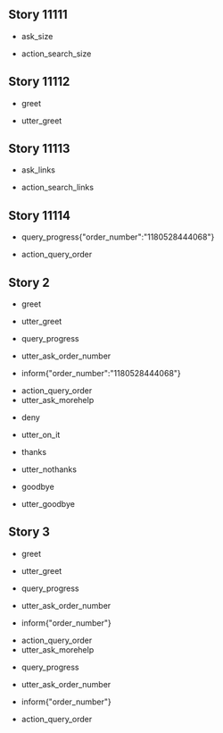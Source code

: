 ## Story 11111
* ask_size
 - action_search_size

## Story 11112
* greet
 - utter_greet

## Story 11113
* ask_links
 - action_search_links

## Story 11114
* query_progress{"order_number":"1180528444068"}
 - action_query_order

## Story 2
* greet
 - utter_greet
* query_progress
 - utter_ask_order_number
* inform{"order_number":"1180528444068"}
 - action_query_order
 - utter_ask_morehelp
* deny
 - utter_on_it
* thanks
 - utter_nothanks
* goodbye
 - utter_goodbye

## Story 3
* greet
 - utter_greet
* query_progress
 - utter_ask_order_number
* inform{"order_number"}
 - action_query_order
 - utter_ask_morehelp
* query_progress
 - utter_ask_order_number
* inform{"order_number"}
 - action_query_order